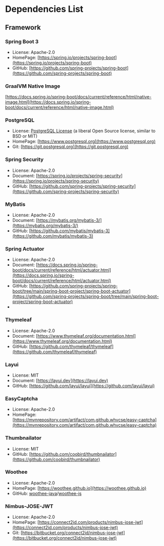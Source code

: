 # Dependencies List

## Framework

### Spring Boot 3

- License: Apache-2.0
- HomePage: [https://spring.io/projects/spring-boot](https://spring.io/projects/spring-boot)
- GitHub: [https://github.com/spring-projects/spring-boot](https://github.com/spring-projects/spring-boot)

### GraalVM Native Image

[https://docs.spring.io/spring-boot/docs/current/reference/html/native-image.html](https://docs.spring.io/spring-boot/docs/current/reference/html/native-image.html)

### PostgreSQL

- License: [PostgreSQL License](https://www.postgresql.org/about/licence) (a liberal Open Source license, similar to BSD or MIT)
- HomePage: [https://www.postgresql.org](https://www.postgresql.org)
- Git: [https://git.postgresql.org](https://git.postgresql.org)

### Spring Security

- License: Apache-2.0
- Document: [https://spring.io/projects/spring-security](https://spring.io/projects/spring-security)
- GitHub: [https://github.com/spring-projects/spring-security](https://github.com/spring-projects/spring-security)

### MyBatis

- License: Apache-2.0
- Document: [https://mybatis.org/mybatis-3/](https://mybatis.org/mybatis-3/)
- GitHub: [https://github.com/mybatis/mybatis-3](https://github.com/mybatis/mybatis-3)

### Spring Actuator

- License: Apache-2.0
- Document: [https://docs.spring.io/spring-boot/docs/current/reference/html/actuator.html](https://docs.spring.io/spring-boot/docs/current/reference/html/actuator.html)
- GitHub: [https://github.com/spring-projects/spring-boot/tree/main/spring-boot-project/spring-boot-actuator](https://github.com/spring-projects/spring-boot/tree/main/spring-boot-project/spring-boot-actuator)
-
### Thymeleaf

- License: Apache-2.0
- Document: [https://www.thymeleaf.org/documentation.html](https://www.thymeleaf.org/documentation.html)
- GitHub: [https://github.com/thymeleaf/thymeleaf](https://github.com/thymeleaf/thymeleaf)

### Layui

- License: MIT
- Document: [https://layui.dev](https://layui.dev)
- GitHub: [https://github.com/layui/layui](https://github.com/layui/layui)

### EasyCaptcha

- License: Apache-2.0
- HomePage: [https://mvnrepository.com/artifact/com.github.whvcse/easy-captcha](https://mvnrepository.com/artifact/com.github.whvcse/easy-captcha)

### Thumbnailator

- License: MIT
- GitHub: [https://github.com/coobird/thumbnailator](https://github.com/coobird/thumbnailator)

### Woothee

- License: Apache-2.0
- HomePage: [https://woothee.github.io](https://woothee.github.io)
- GitHub: [woothee-java](https://github.com/woothee/woothee-java)/[woothee-js](https://github.com/woothee/woothee-js)

### Nimbus-JOSE-JWT

- License: Apache-2.0
- HomePage: [https://connect2id.com/products/nimbus-jose-jwt](https://connect2id.com/products/nimbus-jose-jwt)
- Git: [https://bitbucket.org/connect2id/nimbus-jose-jwt](https://bitbucket.org/connect2id/nimbus-jose-jwt)
